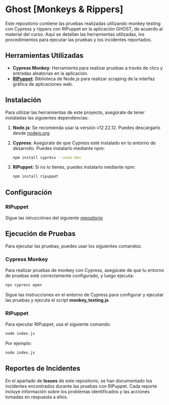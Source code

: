 # Ghost [Monkeys & Rippers]


Este repositorio contiene las pruebas realizadas utilizando monkey testing con Cypress y rippers con RIPuppet en la aplicación GHOST, de acuerdo al material del curso. Aquí se detallan las herramientas utilizadas, los procedimientos para ejecutar las pruebas y los incidentes reportados.

## Herramientas Utilizadas

- **Cypress Monkey**: Herramienta para realizar pruebas a través de clics y entradas aleatorias en la aplicación.
- **[RIPuppet](https://github.com/TheSoftwareDesignLab/RIPuppetCoursera)**: Biblioteca de Node.js para realizar scraping de la interfaz gráfica de aplicaciones web.

## Instalación

Para utilizar las herramientas de este proyecto, asegúrate de tener instaladas las siguientes dependencias:

1. **Node.js**: Se recomienda usar la versión v12.22.12. Puedes descargarlo desde [nodejs.org](https://nodejs.org/).
  
2. **Cypress**: Asegúrate de que Cypress esté instalado en tu entorno de desarrollo. Puedes instalarlo mediante npm:

   ```bash
   npm install cypress --save-dev
   ```

3. **RIPuppet**: Si no lo tienes, puedes instalarlo mediante npm:

   ```bash
   npm install ripuppet
   ```

## Configuración

### RIPuppet

Sigue las istrucciónes del siguiente [repositorio](https://github.com/TheSoftwareDesignLab/RIPuppetCoursera)

## Ejecución de Pruebas

Para ejecutar las pruebas, puedes usar los siguientes comandos:

### Cypress Monkey

Para realizar pruebas de monkey con Cypress, asegúrate de que tu entorno de pruebas esté correctamente configurado, y luego ejecuta:

```bash
npx cypress open
```

Sigue las instrucciones en el entorno de Cypress para configurar y ejecutar las pruebas y ejecuta el script **monkey_testing.js**

### RIPuppet

Para ejecutar RIPuppet, usa el siguiente comando:

```bash
node index.js
```

Por ejemplo:

```bash
node index.js
```

## Reportes de Incidentes

En el apartado de **Issues** de este repositorio, se han documentado los incidentes encontrados durante las pruebas con RIPuppet. Cada reporte incluye información sobre los problemas identificados y las acciones tomadas en respuesta a ellos.

